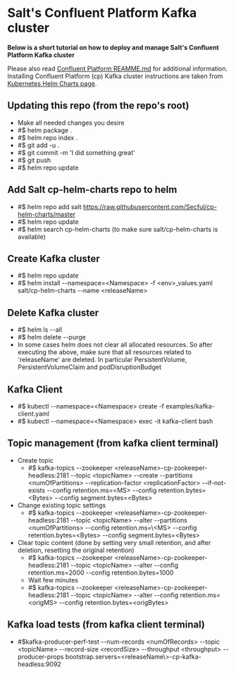 # Salt's Confluent Platform Kafka cluster

**Below is a short tutorial on how to deploy and manage Salt's Confluent Platform Kafka cluster**

Please also read [Confluent Platform REAMME.md](https://github.com/Secful/cp-helm-charts/blob/master/README.md) for additional information.
Installing Confluent Platform (cp) Kafka cluster instructions are taken from [Kubernetes Helm Charts page](https://docs.confluent.io/current/installation/installing_cp/cp-helm-charts/docs/index.html).

## Updating this repo (from the repo's root)
- Make all needed changes you desire
- #$ helm package .
- #$ helm repo index .
- #$ git add -u .
- #$ git commit -m 'I did something great'
- #$ git push
- #$ helm repo update

## Add Salt cp-helm-charts repo to helm
- #$ helm repo add salt https://raw.githubusercontent.com/Secful/cp-helm-charts/master
- #$ helm repo update
- #$ helm search cp-helm-charts (to make sure salt/cp-helm-charts is available)

## Create Kafka cluster
- #$ helm repo update
- #$ helm install --namespace=\<Namespace\> -f \<env\>_values.yaml salt/cp-helm-charts --name \<releaseName\>

## Delete Kafka cluster
- #$ helm ls --all
- #$ helm delete --purge <releaseName>
- In some cases helm does not clear all allocated resources. So after executing the above, make sure that all resources related to 'releaseName' are deleted. In particular PersistentVolume, PersistentVolumeClaim and podDisruptionBudget

## Kafka Client
- #$ kubectl --namespace=\<Namespace\> create -f examples/kafka-client.yaml
- #$ kubectl --namespace=\<Namespace\> exec -it kafka-client bash

## Topic management (from kafka client terminal)
- Create topic
  - #$ kafka-topics --zookeeper \<releaseName\>-cp-zookeeper-headless:2181 --topic \<topicName\> --create --partitions \<numOfPartitions\> --replication-factor \<replicationFactor\> --if-not-exists  --config retention.ms=\<MS\>  --config retention.bytes=\<Bytes\> --config segment.bytes=\<Bytes\>
- Change existing topic settings
  - #$ kafka-topics --zookeeper \<releaseName\>-cp-zookeeper-headless:2181 --topic \<topicName\> --alter --partitions \<numOfPartitions\> --config retention.ms=\\<MS\>  --config retention.bytes=\<Bytes\> --config segment.bytes=\<Bytes\>
- Clear topic content (done by setting very small retention, and after deletion, resetting the original retention)
  - #$ kafka-topics --zookeeper \<releaseName\>-cp-zookeeper-headless:2181 --topic \<topicName\> --alter --config retention.ms=2000 --config retention.bytes=1000
  - Wait few minutes
  - #$ kafka-topics --zookeeper \<releaseName\>-cp-zookeeper-headless:2181 --topic \<topicName\> --alter --config retention.ms=\<origMS\> --config retention.bytes=\<origBytes\>

## Kafka load tests (from kafka client terminal)
- #$kafka-producer-perf-test  --num-records \<numOfRecords\> --topic \<topicName\> --record-size \<recordSize\>  --throughput \<throughput\> --producer-props bootstrap.servers=\<releaseName\\>-cp-kafka-headless:9092
